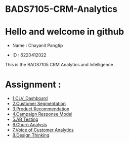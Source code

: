 # BADS7105-CRM-Analytics
# Hello and welcome in github
- Name : Chayanit Pangtip

- ID : 6220412022


This is the BADS7105 CRM Analytics and Intelligence .

# Assignment :
- [1.CLV_Dashboard](./CLV_Dashboard)  
- [2.Customer Segmentation](./Cutomer_Segmentation.ipynb) 
- [3.Product Recommendation](./Product_Recoommendation.ipynb) 
- [4.Campaign Response Model](./Campaign_Response_Model.ipynb) 
- [5.AB Testing](./AB_Testing) 
- [6.Churn Analysis](./Churn_Analysis) 
- [7.Voice of Customer Analytics](./Voice_of_Customer_Analytics.ipynb) 
- [8.Design Thinking](./Design_Thinking)
